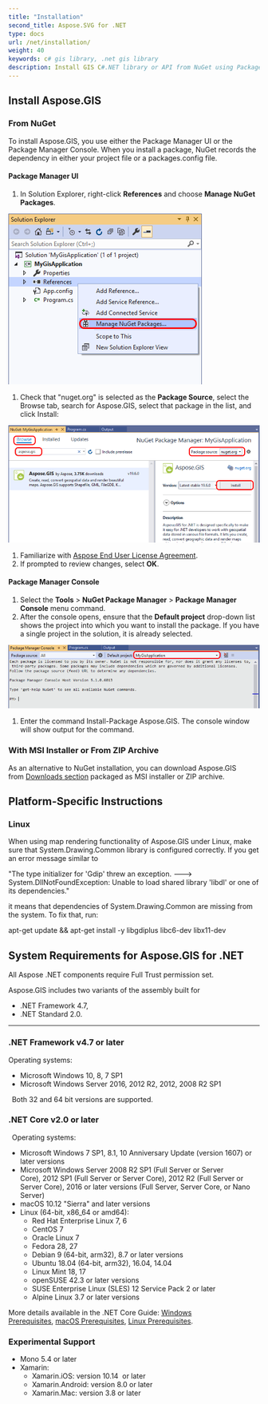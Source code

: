 ```yaml
---
title: "Installation"
second_title: Aspose.SVG for .NET
type: docs
url: /net/installation/
weight: 40
keywords: c# gis library, .net gis library
description: Install GIS C#.NET library or API from NuGet using Package Manager UI or Console, from ZIP Archive. It can also be used in .NET Core and Linux OS.
---
```


## **Install Aspose.GIS**
### **From NuGet**
To install Aspose.GIS, you use either the Package Manager UI or the Package Manager Console. When you install a package, NuGet records the dependency in either your project file or a packages.config file.
#### **Package Manager UI**
1. In Solution Explorer, right-click **References** and choose **Manage NuGet Packages**.

![todo:image_alt_text](installation_1.png)

1. Check that "nuget.org" is selected as the **Package Source**, select the Browse tab, search for Aspose.GIS, select that package in the list, and click Install:

![todo:image_alt_text](installation_2.png)

1. Familiarize with [Aspose End User License Agreement](https://about.aspose.com/legal/eula).
1. If prompted to review changes, select **OK**.
#### **Package Manager Console**
1. Select the **Tools** > **NuGet Package Manager** > **Package Manager Console** menu command.
1. After the console opens, ensure that the **Default project** drop-down list shows the project into which you want to install the package. If you have a single project in the solution, it is already selected.

![todo:image_alt_text](installation_3.png)

1. Enter the command Install-Package Aspose.GIS. The console window will show output for the command.
### **With MSI Installer or From ZIP Archive**
As an alternative to NuGet installation, you can download Aspose.GIS from [Downloads section](https://downloads.aspose.com/gis/net) packaged as MSI installer or ZIP archive.
## **Platform-Specific Instructions**
### **Linux**
When using map rendering functionality of Aspose.GIS under Linux, make sure that System.Drawing.Common library is configured correctly. If you get an error message similar to 

"The type initializer for 'Gdip' threw an exception. ---> System.DllNotFoundException: Unable to load shared library 'libdl' or one of its dependencies."

it means that dependencies of System.Drawing.Common are missing from the system. To fix that, run:

apt-get update && apt-get install -y libgdiplus libc6-dev libx11-dev
## **System Requirements for Aspose.GIS for .NET**
All Aspose .NET components require Full Trust permission set.

Aspose.GIS includes two variants of the assembly built for

- .NET Framework 4.7,
- .NET Standard 2.0.



-----
### **.NET Framework v4.7 or later**
Operating systems: 

- Microsoft Windows 10, 8, 7 SP1
- Microsoft Windows Server 2016, 2012 R2, 2012, 2008 R2 SP1

` `Both 32 and 64 bit versions are supported.
### **.NET Core v2.0 or later**
` `Operating systems:

- Microsoft Windows 7 SP1, 8.1, 10 Anniversary Update (version 1607) or later versions
- Microsoft Windows Server 2008 R2 SP1 (Full Server or Server Core), 2012 SP1 (Full Server or Server Core), 2012 R2 (Full Server or Server Core), 2016 or later versions (Full Server, Server Core, or Nano Server)
- macOS 10.12 "Sierra" and later versions
- Linux (64-bit, x86_64 or amd64):
  - Red Hat Enterprise Linux 7, 6
  - CentOS 7
  - Oracle Linux 7
  - Fedora 28, 27
  - Debian 9 (64-bit, arm32), 8.7 or later versions
  - Ubuntu 18.04 (64-bit, arm32), 16.04, 14.04
  - Linux Mint 18, 17
  - openSUSE 42.3 or later versions
  - SUSE Enterprise Linux (SLES) 12 Service Pack 2 or later
  - Alpine Linux 3.7 or later versions

More details available in the .NET Core Guide: [Windows Prerequisites](https://docs.microsoft.com/en-us/dotnet/core/install/windows?tabs=netcore21#dependencies), [macOS Prerequisites](https://docs.microsoft.com/en-us/dotnet/core/install/macos?tabs=netcore2x#dependencies), [Linux Prerequisites](https://docs.microsoft.com/en-us/dotnet/core/install/linux?tabs=netcore2x).
### **Experimental Support**
- Mono 5.4 or later
- Xamarin:
  - Xamarin.iOS: version 10.14  or later
  - Xamarin.Android: version 8.0 or later
  - Xamarin.Mac: version 3.8 or later
